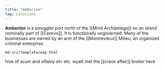 ```yaml
---
title: "Amberlee"
tag: Locations
---
```


**Amberlee** is a smuggler port north of the [[Mirid Archipelago]] on an island nominally part of [[Cerevis]]. It is functionally ungoverned. Many of the businesses are owned by an arm of the [[Montrevieux]] Milieu, an organized criminal enterprise.

```{.include}
md-src/template/wip.html
```

hive of scum and villainy etc etc. wyatt met the [[crane affair]] broker here
